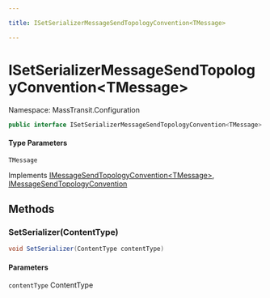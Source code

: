 ```yaml
---

title: ISetSerializerMessageSendTopologyConvention<TMessage>

---
```


# ISetSerializerMessageSendTopologyConvention\<TMessage\>

Namespace: MassTransit.Configuration

```csharp
public interface ISetSerializerMessageSendTopologyConvention<TMessage> : IMessageSendTopologyConvention<TMessage>, IMessageSendTopologyConvention
```

#### Type Parameters

`TMessage`<br/>

Implements [IMessageSendTopologyConvention\<TMessage\>](../../masstransit-abstractions/masstransit-configuration/imessagesendtopologyconvention-1), [IMessageSendTopologyConvention](../../masstransit-abstractions/masstransit-configuration/imessagesendtopologyconvention)

## Methods

### **SetSerializer(ContentType)**

```csharp
void SetSerializer(ContentType contentType)
```

#### Parameters

`contentType` ContentType<br/>
